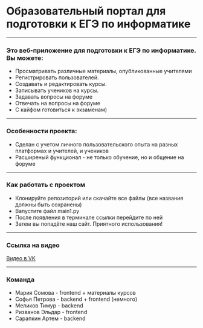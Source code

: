 # Образовательный портал для подготовки к ЕГЭ по информатике

---
### Это веб-приложение для подготовки к ЕГЭ по информатике. Вы можете:
- Просматривать различные материалы, опубликованные учителями
- Регистрировать пользователей.
- Создавать и редактировать курсы.
- Записывать учеников на курсы.
- Задавать вопросы на форуме
- Отвечать на вопросы на форуме
- С кайфом готовиться к экзаменам)
---
### Особенности проекта:

- Сделан с учетом личного пользовательского опыта на разных платформах и учителей, и учеников
- Расширеный функционал - не только обучение, но и общение на форуме

---
### Как работать с проектом
- Клонируйте репозиторий или скачайте все файлы (все названия должны быть сохранены)
- Вапустите файл main1.py
- После появления в терминале ссылки перейдите по ней
- Затем вы попадёте наш сайт. Приятного использования!
---
### Ссылка на видео

[Видео в VK](https://vk.com/video748193244_456239017?list=ln-kznXzzsKSY9om9lCRv)

---
### Команда
- Мария Сомова - frontend + материалы курсов
- Софья Петрова - backend + frontend (немного)
- Меликов Тимур - backend
- Ризванов Эльдар - frontend
- Сарапкин Артем - backend
